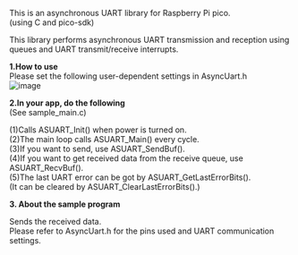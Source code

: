This is an asynchronous UART library for Raspberry Pi pico.  
(using C and pico-sdk)  

This library performs asynchronous UART transmission and reception using queues and UART transmit/receive interrupts.  
  
**1.How to use**   
Please set the following user-dependent settings in AsyncUart.h  
![image](https://github.com/user-attachments/assets/48bca4ba-e780-4b83-9496-5b0ec46ecd70)  

**2.In your app, do the following**  
(See sample_main.c)    

(1)Calls ASUART_Init() when power is turned on.  
(2)The main loop calls ASUART_Main() every cycle.    
(3)If you want to send, use ASUART_SendBuf().  
(4)If you want to get received data from the receive queue, use ASUART_RecvBuf().  
(5)The last UART error can be got by ASUART_GetLastErrorBits().    
   (It can be cleared by ASUART_ClearLastErrorBits().)  
  
**3. About the sample program**    
   
Sends the received data.   
Please refer to AsyncUart.h for the pins used and UART communication settings.    
